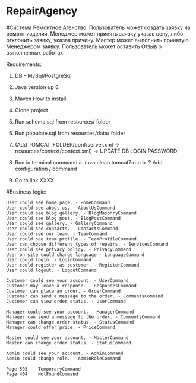 # RepairAgency

#Система Ремонтное Агенство.
Пользователь может создать заявку на ремонт изделия. 
Менеджер может принять заявку указав цену, либо отклонить заявку, указав причину. 
Мастер может выполнить принятую Менеджером заявку.
Пользователь может оставить Отзыв о выполненных работах.

Requirements:

1. DB - MySql/PostgreSql
2. Java version up 8.
3. Maven
How to install:

1. Clone project
2. Run schema.sql from resources/ folder
3. Run populate.sql from resources/data/ folder
4. (Add TOMCAT_FOLDER/conf/server.xml -> resources/context/context.xml) -> UPDATE DB LOGIN PASSWORD
5. Run in terminal command a. mvn clean tomcat7:run b. ? Add configuration / command
6. Go to link XXXX

#Business logic: 	

	User could see home page. - HomeCommand
	User could see about us. - AboutUsCommand	
	User could see blog gallery. - BlogMasonryCommand	
	User could see blog post. - BlogPostCommand	
	User could see gallery. - GalleryCommand	
	User could see contacts. - ContactsCommand	
	User could see our team. - TeamCommand	
	User could see team profile. - TeamProfileCommand	
	User can choose different types of repairs. - ServicesCommand	
	User could see privacy policy. - PrivacyCommand	
	User on site could change language - LanguageCommand	
	User could login. - LoginCommand	
	User could register as customer. - RegisterCommand	
	User could logout. - LogoutCommand	
			
	Customer could see your account. - UserCommand	
	Customer may leave a response. - ResponsesCommand	
	Сustomer can place an order. - OrderCommand	
	Customer can send a message to the order. - CommentsCommand	
	Customer can view order status. - UserCommand	
			
	Manager could see your account. - ManagerCommand	
	Manager can send a message to the order. - CommentsCommand	
	Manager can change order status. - StatusCommand	
	Manager could offer price. - PriceCommand	
			
	Master could see your account. - MasterCommand	
	Master can change order status. - StatusCommand	
			
	Admin could see your account. -	AdminCommand	
	Admin could change role. - AdminRoleCommand	
			
	Page 503 	TemporaryCommand	
	Page 404	NotFoundCommand	
